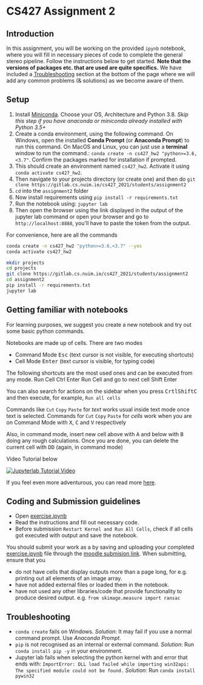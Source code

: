 # CS427 Assignment 2

## Introduction

In this assignment, you will be working on the provided `ipynb` notebook, 
where you will fill in necessary pieces of code to complete the general stereo pipeline. 
Follow the instructions below to get started. **Note that the versions of packages etc. that are 
used are quite specifics.** We have included a 
[Troubleshooting](#troubleshooting) section at the bottom of the page where we will add any common
problems (& solutions) as we become aware of them.

## Setup
1. Install [Miniconda](https://docs.conda.io/en/latest/miniconda.html). Choose your OS, Architecture and Python 3.8. _Skip this step if you have anaconda or miniconda already installed with Python 3.5+_
1. Create a conda environment, using the following command. On Windows, open the installed **Conda Prompt** (or **Anaconda Prompt**) to run this command. On MacOS and Linux, you can just use a **terminal** window to run the command.: `conda create -n cs427_hw2 "python>=3.6,<3.7"`. Confirm the packages marked for installation if prompted.
1. This should create an environment named `cs427_hw2`. Activate it using `conda activate cs427_hw2`.
1. Then navigate to your projects directory (or create one) and then do `git clone https://gitlab.cs.nuim.ie/cs427_2021/students/assignment2`
1. `cd` into the `assignment2` folder 
1. Now install requirements using `pip install -r requirements.txt`
1. Run the notebook using: `jupyter lab`
1. Then open the browser using the link displayed in the output of the jupyter lab command 
or open your browser and go to `http://localhost:8888`, you'll have to paste the token from the output. 

For convenience, here are all the commands
```sh
conda create -n cs427_hw2 "python>=3.6,<3.7" --yes
conda activate cs427_hw2

mkdir projects
cd projects
git clone https://gitlab.cs.nuim.ie/cs427_2021/students/assignment2
cd assignment2
pip install -r requirements.txt
jupyter lab
```

## Getting familiar with notebooks

For learning purposes, we suggest you create a new notebook and try out some basic python commands.

Notebooks are made up of cells. There are two modes
- Command Mode <kbd>Esc</kbd> (text cursor is not visible, for executing shortcuts)
- Cell Mode <kbd>Enter</kbd> (text cursor is visible, for typing code)

The following shortcuts are the most used ones and can be executed from any mode.
Run Cell Ctrl Enter
Run Cell and go to next cell Shift Enter

You can also search for actions on the sidebar when you press <kbd>Crtl</kbd><kbd>Shift</kbd><kbd>C</kbd> 
and then execute, for example, `Run all cells`

Commands like `Cut` `Copy` `Paste` for _text_ works usual inside text mode once text is selected.
Commands for `Cut` `Copy` `Paste` for _cells_ work when you are on Command Mode
with <kbd>X</kbd>, <kbd>C</kbd> and <kbd>V</kbd> respectively
 
Also, in command mode, insert new cell above with <kbd>A</kbd> and below with <kbd>B</kbd> doing any rough calculations. 
Once you are done, you can delete the current cell with <kbd>D</kbd><kbd>D</kbd> (again, in command mode) 
 
Video Tutorial below
 
[![Jupyterlab Tutorial Video](https://i.imgur.com/jkiUkN7.png)](https://youtu.be/pxirOmilQ3A)
 
If you feel even more adventurous, you can read more [here](https://jupyterlab.readthedocs.io/en/stable/user/interface.html#keyboard-shortcuts).
 
 

## Coding and Submission guidelines

- Open [exercise.ipynb](exercise.ipynb)
- Read the instructions and fill out necessary code.
- Before submission `Restart Kernel and Run All Cells`, 
check if all cells got executed with output and save the notebook.

You should submit your work as a by saving and uploading your completed [exercise.ipynb](exercise.ipynb) file through 
the [moodle submision link](https://2020.moodle.maynoothuniversity.ie/mod/assign/view.php?id=137568). When submitting, ensure that you
- do not have cells that display outputs more than a page long, for e.g. printing out all elements of an image array.
- have not added external files or loaded them in the notebook.
- have not used any other libraries/code that provide functionality to produce desired output. e.g. `from skimage.measure import ransac`

## Troubleshooting

- `conda create` fails on Windows. _Solution_: It may fail if you use a normal command prompt. Use _Anaconda Prompt_.
- `pip` is not recognised as an internal or external command. _Solution_: Run `conda install pip -y` in your environment.
- Jupyter lab fails when selecting the python kernel with and error that ends with: `ImportError: DLL load failed while importing win32api: The specified module could not be found.` _Solution_: Run `conda install pywin32`
